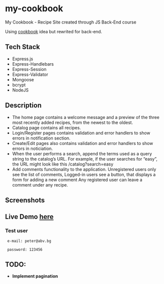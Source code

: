 # my-cookbook

My Cookbook - Recipe Site created through JS Back-End course

Using <a href="https://github.com/Wickedlolz/cookbook">cookbook</a> idea but rewrited for back-end.

## Tech Stack

-   Express.js
-   Express-Handlebars
-   Express-Session
-   Express-Validator
-   Mongoose
-   bcrypt
-   NodeJS

## Description

-   The home page contains a welcome message and a preview of the three most recently added recipes, from the newest to the oldest.
-   Catalog page contains all recipes.
-   Login/Register pages contains validation and error handlers to show errors in notification section.
-   Create/Edit pages also contains validation and error handlers to show errors in noticiation.
-   When the user performs a search, append the terms used as a query string to the catalog’s URL. For example, if the user searches for “easy”, the URL might look like this /catalog?search=easy
-   Add comments functionality to the application. Unregistered users only see the list of comments, Logged-in users see a button, that displays a form for adding a new comment Any registered user can leave a comment under any recipe.

## Screenshots

## Live Demo [here](https://my-cookbook-site.herokuapp.com/)

### Test user

```
 e-mail: peter@abv.bg

 password: 123456

```

## TODO:

-   **Implement pagination**
